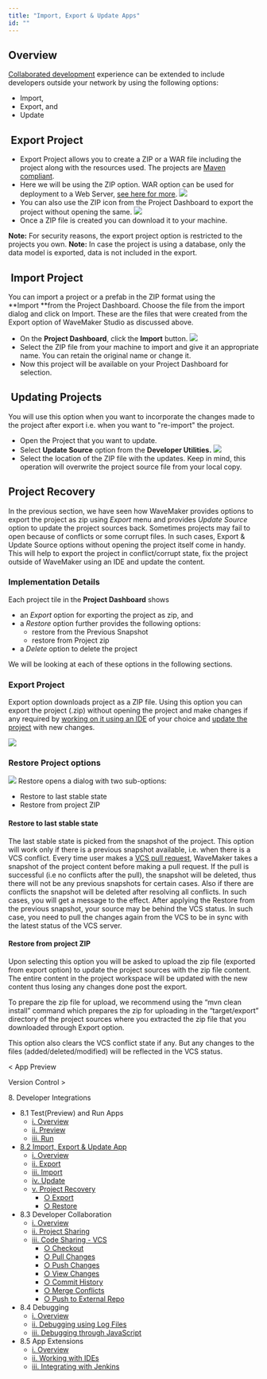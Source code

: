 ```yaml
---
title: "Import, Export & Update Apps"
id: ""
---
```


## Overview

[Collaborated development](/learn/app-development/dev-integration/developer-collaboration/) experience can be extended to include developers outside your network by using the following options:

- Import,
- Export, and
- Update

##  Export Project

- Export Project allows you to create a ZIP or a WAR file including the project along with the resources used. The projects are [Maven compliant](/learn/app-development/dev-integration/extending-application-using-ides/ "Extending the Application").
- Here we will be using the ZIP option. WAR option can be used for deployment to a Web Server, [see here for more](/learn/app-development/deployment/deployment-web-server/). [![](./assets/export_project1.png)](./assets/export_project1.png)
- You can also use the ZIP icon from the Project Dashboard to export the project without opening the same. [![](./assets/export_project3.png)](./assets/export_project3.png)
- Once a ZIP file is created you can download it to your machine.

**Note:** For security reasons, the export project option is restricted to the projects you own. **Note:** In case the project is using a database, only the data model is exported, data is not included in the export.

##  Import Project

You can import a project or a prefab in the ZIP format using the **Import **from the Project Dashboard. Choose the file from the import dialog and click on Import. These are the files that were created from the Export option of WaveMaker Studio as discussed above.

- On the **Project Dashboard**, click the **Import** button. [![](./assets/import_project1.png)](./assets/import_project1.png)
- Select the ZIP file from your machine to import and give it an appropriate name. You can retain the original name or change it.
- Now this project will be available on your Project Dashboard for selection.

##  Updating Projects

You will use this option when you want to incorporate the changes made to the project after export i.e. when you want to "re-import" the project.

- Open the Project that you want to update.
- Select **Update Source** option from the **Developer Utilities.** [![](./assets/update_project1.png)](./assets/update_project1.png)
- Select the location of the ZIP file with the updates. Keep in mind, this operation will overwrite the project source file from your local copy.

## Project Recovery

In the previous section, we have seen how WaveMaker provides options to export the project as zip using _Export_ menu and provides _Update Source_ option to update the project sources back. Sometimes projects may fail to open because of conflicts or some corrupt files. In such cases, Export & Update Source options without opening the project itself come in handy. This will help to export the project in conflict/corrupt state, fix the project outside of WaveMaker using an IDE and update the content.

### Implementation Details

Each project tile in the **Project Dashboard** shows

- an _Export_ option for exporting the project as zip, and
- a _Restore_ option further provides the following options:
    - restore from the Previous Snapshot
    - restore from Project zip
- a _Delete_ option to delete the project

We will be looking at each of these options in the following sections.

### Export Project

Export option downloads project as a ZIP file. Using this option you can export the project (.zip) without opening the project and make changes if any required by [working on it using an IDE](/learn/app-development/dev-integration/extending-application-using-ides/#steps) of your choice and [update the project](#update-project) with new changes.

[![](./assets/export_project3.png)](./assets/export_project3.png)

### Restore Project options

[![](./assets/restore_project1.png)](./assets/restore_project1.png) Restore opens a dialog with two sub-options:

- Restore to last stable state
- Restore from project ZIP

#### Restore to last stable state

The last stable state is picked from the snapshot of the project. This option will work only if there is a previous snapshot available, i.e. when there is a VCS conflict. Every time user makes a [VCS pull request](/learn/app-development/dev-integration/developer-collaboration/#pull-changes), WaveMaker takes a snapshot of the project content before making a pull request. If the pull is successful (i.e no conflicts after the pull), the snapshot will be deleted, thus there will not be any previous snapshots for certain cases. Also if there are conflicts the snapshot will be deleted after resolving all conflicts. In such cases, you will get a message to the effect. After applying the Restore from the previous snapshot, your source may be behind the VCS status. In such case, you need to pull the changes again from the VCS to be in sync with the latest status of the VCS server.

#### Restore from project ZIP

Upon selecting this option you will be asked to upload the zip file (exported from export option) to update the project sources with the zip file content. The entire content in the project workspace will be updated with the new content thus losing any changes done post the export.

To prepare the zip file for upload, we recommend using the “mvn clean install” command which prepares the zip for uploading in the “target/export” directory of the project sources where you extracted the zip file that you downloaded through Export option.

This option also clears the VCS conflict state if any. But any changes to the files (added/deleted/modified) will be reflected in the VCS status.

< App Preview

Version Control >

8\. Developer Integrations

- 8.1 Test(Preview) and Run Apps
    - [i. Overview](/learn/dev-integration/developer-tools/)
    - [ii. Preview](/learn/dev-integration/developer-tools/#preview)
    - [iii. Run](/learn/dev-integration/developer-tools/#run)
- [8.2 Import, Export & Update App](#)
    - [i. Overview](#)
    - [ii. Export](#export-project)
    - [iii. Import](#import-project)
    - [iv. Update](#update-project)
    - [v. Project Recovery](#project-recovery)
        - [○ Export](#export)
        - [○ Restore](#restore-project)
- 8.3 Developer Collaboration
    - [i. Overview](/learn/app-development/dev-integration/developer-collaboration/)
    - [ii. Project Sharing](/learn/app-development/dev-integration/developer-collaboration/#project-sharing)
    - [iii. Code Sharing - VCS](/learn/app-development/dev-integration/developer-collaboration/#vcs)
        - [○ Checkout](/learn/app-development/dev-integration/developer-collaboration/#checkout)
        - [○ Pull Changes](/learn/app-development/dev-integration/developer-collaboration/#pull-changes)
        - [○ Push Changes](/learn/app-development/dev-integration/developer-collaboration/#push-changes)
        - [○ View Changes](/learn/app-development/dev-integration/developer-collaboration/#view-changes)
        - [○ Commit History](/learn/app-development/dev-integration/developer-collaboration/#commit-history)
        - [○ Merge Conflicts](/learn/app-development/dev-integration/developer-collaboration/#merge-changes)
        - [○ Push to External Repo](/learn/app-development/dev-integration/developer-collaboration/#push-to-external-repo)
- 8.4 Debugging
    - [i. Overview](/learn/app-development/dev-integration/debugging/)
    - [ii. Debugging using Log Files](/learn/app-development/dev-integration/debugging/#logs)
    - [iii. Debugging through JavaScript](/learn/app-development/dev-integration/debugging/#javascript)
- 8.5 App Extensions
    - [i. Overview](/learn/dev-integration/extending-application-using-ides/)
    - [ii. Working with IDEs](/learn/dev-integration/extending-application-using-ides/#steps)
    - [iii. Integrating with Jenkins](/learn/dev-integration/extending-application-using-ides/#jenkins)
